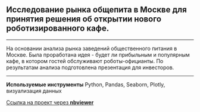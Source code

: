 ## Исследование  рынка общепита в Москве для принятия решения об открытии нового роботизированного кафе.
____________________
На основании анализа рынка заведений общественного питания в Москве. Была проработана идея - будет ли прибыльным и популярным  кафе, в котором гостей обслуживают роботы-официанты. По результатам анализа подготовлена презентация для инвесторов. 
_______________________________________
**Используемые инструменты**
Python,
Pandas,
Seaborn,
Plotly,
визуализация данных


[Ссылка на проект через **nbviewer**](https://nbviewer.jupyter.org/github/konicaRu/i_am_data_analyst/blob/master/8_project_public_catering_msk/8_project%20_public_catering_1send.ipynb)
